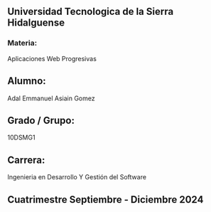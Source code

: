 ## Universidad Tecnologica de la Sierra Hidalguense

### Materia:
Aplicaciones Web Progresivas

## Alumno:
Adal Emmanuel Asiain Gomez

## Grado / Grupo:
10DSMG1

## Carrera:
Ingenieria en Desarrollo Y Gestión del Software

## Cuatrimestre Septiembre - Diciembre 2024